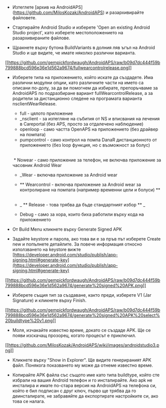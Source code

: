 * Изтеглете [архив на AndroidAPS] (https://github.com/MilosKozak/AndroidAPS) и разархивирайте файловете.

* Стартирайте Android Studio и изберете 'Open an existing Android Studio project', като изберете местоположението на разархивираните файлове.

* Щракнете върху бутона BuildVariants в долния ляв ъгъл на Android Studio и ще видите, че имате няколко различни варианта.


[[https://github.com/gempickfordwaugh/AndroidAPS/raw/b09d7dc444f59b799888bcd596e36e1d562a9674/fullwearcontrolrelease.png]] 

* Изберете типа на приложението, който искате да създадете. Има различни модулни опции,  като различните части на името са описани по-долу, за да ви помогнем да избирате, препоръчваме за AndroidAPS по подразбиране вариант fullWearcontrolRelease, а за родители за дистанционно следене на програмата варианта nsclientWearRelease.
    * full - цялото приложение
    * _nsclient - за изтегляне на събития от NS и вписвания на лечения в Careportal (без APS, просто за отдалечено наблюдение)
    * openloop - само частта OpenAPS на приложението (без драйвер на помпата)
    * pumpcontrol - само  контрол на помпа DanaR дистанционното от приложението (без loop функция, но с възможност за болус) <br> <br>

    * Nowear - само приложение за телефон, не включва приложение за часовник Android Wear
    * _Wear - включва приложение за Android wear
    * ** Wearcontrol - включва приложение за Android wear за контролиране на помпата (например временни цели и болуси) ** <br> <br>

    * _ ** Release - това трябва да бъде стандартният избор ** _
    * Debug - само за хора, които биха работили върху кода на приложението

* От Build Menu кликнете върху Generate Signed APK

* Задайте keystore и парола, ако това ви е за пръв път изберете Create new и попълнете детайлите. За повече информация относно използването на keystore вижте [https://developer.android.com/studio/publish/app-signing.html#generate-key](https://developer.android.com/studio/publish/app-signing.html#generate-key)

[[https://github.com/gempickfordwaugh/AndroidAPS/raw/b09d7dc444f59b799888bcd596e36e1d562a9674/generate%20signed%20APK.png]]

* Изберете същия тип за създаване, както преди, изберете V1 (Jar Signature) и кликнете върху Finish.

[[https://github.com/gempickfordwaugh/AndroidAPS/raw/b09d7dc444f59b799888bcd596e36e1d562a9674/generate%20signed%20APK%20select%20buildtype%20v1.png]]

* Моля, изчакайте известно време, докато се създаде APK. Ще се появи изскачащ прозорец, когато процесът е приключил.

[[https://github.com/MilosKozak/AndroidAPS/wiki/images/androidstudio3.png]]

* Кликнете върху "Show in Explorer". Ще видите генерираният APK файл. Понякога показването му може да отнеме известно време.

* Копирайте APK файла със същото име като типа buildtype, който сте избрали на вашия Android телефон и го инсталирайте. Ако apk не инсталира и имате по-стара версия на AndroidAPS на телефона си, който е бил подписан с друг ключ, първо ще трябва да го деинсталирате, не забравяйте да експортирате настройките си, ако това се налага.